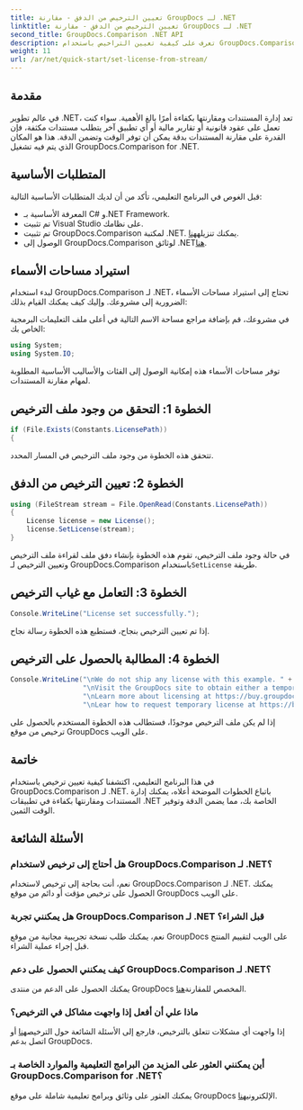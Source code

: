 ```yaml
---
title: تعيين الترخيص من الدفق - مقارنة GroupDocs لـ .NET
linktitle: تعيين الترخيص من الدفق - مقارنة GroupDocs لـ .NET
second_title: GroupDocs.Comparison .NET API
description: تعرف على كيفية تعيين التراخيص باستخدام GroupDocs.Comparison لـ .NET بكفاءة. تأكد من دقة المستندات ووفّر الوقت باستخدام هذا البرنامج التعليمي.
weight: 11
url: /ar/net/quick-start/set-license-from-stream/
---
```

## مقدمة
في عالم تطوير .NET، تعد إدارة المستندات ومقارنتها بكفاءة أمرًا بالغ الأهمية. سواء كنت تعمل على عقود قانونية أو تقارير مالية أو أي تطبيق آخر يتطلب مستندات مكثفة، فإن القدرة على مقارنة المستندات بدقة يمكن أن توفر الوقت وتضمن الدقة. هذا هو المكان الذي يتم فيه تشغيل GroupDocs.Comparison for .NET. 
## المتطلبات الأساسية
قبل الغوص في البرنامج التعليمي، تأكد من أن لديك المتطلبات الأساسية التالية:
- المعرفة الأساسية بـ C# و.NET Framework.
- تم تثبيت Visual Studio على نظامك.
-  تم تثبيت GroupDocs.Comparison لمكتبة .NET. يمكنك تنزيله[هنا](https://releases.groupdocs.com/comparison/net/).
-  الوصول إلى GroupDocs.Comparison لوثائق .NET[هنا](https://tutorials.groupdocs.com/comparison/net/).

## استيراد مساحات الأسماء
لبدء استخدام GroupDocs.Comparison لـ .NET، تحتاج إلى استيراد مساحات الأسماء الضرورية إلى مشروعك. وإليك كيف يمكنك القيام بذلك:

في مشروعك، قم بإضافة مراجع مساحة الاسم التالية في أعلى ملف التعليمات البرمجية الخاص بك:
```csharp
using System;
using System.IO;
```
توفر مساحات الأسماء هذه إمكانية الوصول إلى الفئات والأساليب الأساسية المطلوبة لمهام مقارنة المستندات.

## الخطوة 1: التحقق من وجود ملف الترخيص
```csharp
if (File.Exists(Constants.LicensePath))
{
```
تتحقق هذه الخطوة من وجود ملف الترخيص في المسار المحدد.
## الخطوة 2: تعيين الترخيص من الدفق
```csharp
using (FileStream stream = File.OpenRead(Constants.LicensePath))
{
    License license = new License();
    license.SetLicense(stream);
}
```
 في حالة وجود ملف الترخيص، تقوم هذه الخطوة بإنشاء دفق ملف لقراءة ملف الترخيص وتعيين الترخيص لـ GroupDocs.Comparison باستخدام`SetLicense` طريقة.
## الخطوة 3: التعامل مع غياب الترخيص
```csharp
Console.WriteLine("License set successfully.");
```
إذا تم تعيين الترخيص بنجاح، فستطبع هذه الخطوة رسالة نجاح.
## الخطوة 4: المطالبة بالحصول على الترخيص
```csharp
Console.WriteLine("\nWe do not ship any license with this example. " +
                  "\nVisit the GroupDocs site to obtain either a temporary or permanent license. " +
                  "\nLearn more about licensing at https://buy.groupdocs.com/faqs/licensing. " +
                  "\nLear how to request temporary license at https://buy.groupdocs.com/temporary-license.");
```
إذا لم يكن ملف الترخيص موجودًا، فستطالب هذه الخطوة المستخدم بالحصول على ترخيص من موقع GroupDocs على الويب.

## خاتمة
في هذا البرنامج التعليمي، اكتشفنا كيفية تعيين ترخيص باستخدام GroupDocs.Comparison لـ .NET. باتباع الخطوات الموضحة أعلاه، يمكنك إدارة المستندات ومقارنتها بكفاءة في تطبيقات .NET الخاصة بك، مما يضمن الدقة وتوفير الوقت الثمين.
## الأسئلة الشائعة
### هل أحتاج إلى ترخيص لاستخدام GroupDocs.Comparison لـ .NET؟
نعم، أنت بحاجة إلى ترخيص لاستخدام GroupDocs.Comparison لـ .NET. يمكنك الحصول على ترخيص مؤقت أو دائم من موقع GroupDocs على الويب.
### هل يمكنني تجربة GroupDocs.Comparison لـ .NET قبل الشراء؟
نعم، يمكنك طلب نسخة تجريبية مجانية من موقع GroupDocs على الويب لتقييم المنتج قبل إجراء عملية الشراء.
### كيف يمكنني الحصول على دعم GroupDocs.Comparison لـ .NET؟
 يمكنك الحصول على الدعم من منتدى GroupDocs المخصص للمقارنة[هنا](https://forum.groupdocs.com/c/comparison/12).
### ماذا علي أن أفعل إذا واجهت مشاكل في الترخيص؟
 إذا واجهت أي مشكلات تتعلق بالترخيص، فارجع إلى الأسئلة الشائعة حول الترخيص[هنا](https://purchase.groupdocs.com/faqs/licensing) أو اتصل بدعم GroupDocs.
### أين يمكنني العثور على المزيد من البرامج التعليمية والموارد الخاصة بـ GroupDocs.Comparison for .NET؟
 يمكنك العثور على وثائق وبرامج تعليمية شاملة على موقع GroupDocs الإلكتروني[هنا](https://tutorials.groupdocs.com/comparison/net/).